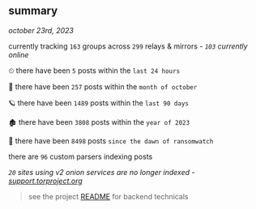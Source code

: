
## summary
_october 23rd, 2023_

currently tracking `163` groups across `299` relays & mirrors - _`103` currently online_

⏲ there have been `5` posts within the `last 24 hours`

🦈 there have been `257` posts within the `month of october`

🪐 there have been `1489` posts within the `last 90 days`

🏚 there have been `3808` posts within the `year of 2023`

🦕 there have been `8498` posts `since the dawn of ransomwatch`

there are `96` custom parsers indexing posts

_`20` sites using v2 onion services are no longer indexed - [support.torproject.org](https://support.torproject.org/onionservices/v2-deprecation/)_

> see the project [README](https://github.com/joshhighet/ransomwatch#ransomwatch--) for backend technicals
